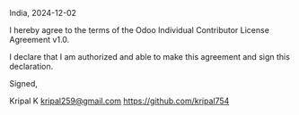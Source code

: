 India, 2024-12-02

I hereby agree to the terms of the Odoo Individual Contributor License
Agreement v1.0.

I declare that I am authorized and able to make this agreement and sign this
declaration.

Signed,

Kripal K kripal259@gmail.com https://github.com/kripal754

